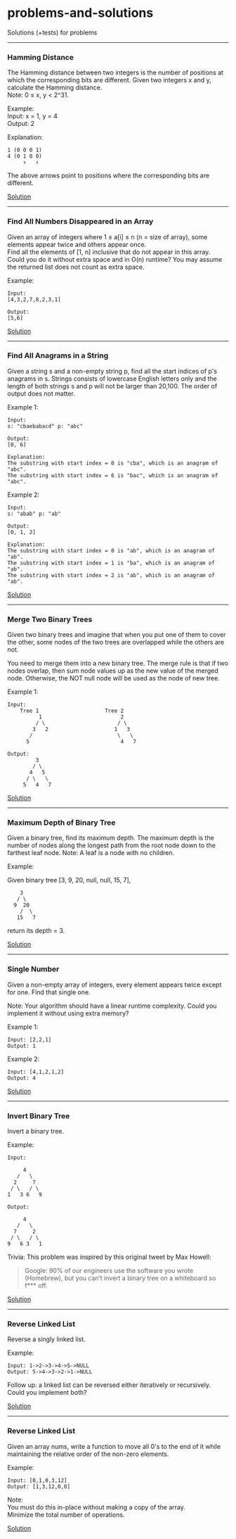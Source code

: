 # problems-and-solutions
Solutions (+tests) for problems

---
### Hamming Distance

The Hamming distance between two integers is the number of positions at which the corresponding bits are different.
Given two integers x and y, calculate the Hamming distance.   
Note: 0 ≤ x, y < 2^31.   

Example:     
Input: x = 1, y = 4   
Output: 2   

Explanation:
```
1 (0 0 0 1)  
4 (0 1 0 0)   
     ↑   ↑   
```
       
The above arrows point to positions where the corresponding bits are different.   

[Solution](HammingDistance/index.js)

---
### Find All Numbers Disappeared in an Array

Given an array of integers where 1 ≤ a[i] ≤ n (n = size of array), some elements appear twice and others appear once.  
Find all the elements of [1, n] inclusive that do not appear in this array.  
Could you do it without extra space and in O(n) runtime? You may assume the returned list does not count as extra space.  

Example:   
```
Input:
[4,3,2,7,8,2,3,1]

Output:
[5,6]
```
[Solution](FindAllNumbersDisappearedInAnArray/index.js)

---
### Find All Anagrams in a String

Given a string s and a non-empty string p, find all the start indices of p's anagrams in s.
Strings consists of lowercase English letters only and the length of both strings s and p will not be larger than 20,100.
The order of output does not matter.

Example 1:
```
Input:
s: "cbaebabacd" p: "abc"

Output:
[0, 6]

Explanation:
The substring with start index = 0 is "cba", which is an anagram of "abc".
The substring with start index = 6 is "bac", which is an anagram of "abc".
```
Example 2:
```
Input:
s: "abab" p: "ab"

Output:
[0, 1, 2]

Explanation:
The substring with start index = 0 is "ab", which is an anagram of "ab".
The substring with start index = 1 is "ba", which is an anagram of "ab".
The substring with start index = 2 is "ab", which is an anagram of "ab".
```
[Solution](FindAllAnagramsInAString/index.js)

---
### Merge Two Binary Trees

Given two binary trees and imagine that when you put one of them to cover the other, some nodes of the two trees are overlapped while the others are not.

You need to merge them into a new binary tree. The merge rule is that if two nodes overlap, then sum node values up as the new value of the merged node. Otherwise, the NOT null node will be used as the node of new tree.

Example 1:
```
Input: 
	Tree 1                     Tree 2                  
          1                         2                             
         / \                       / \                            
        3   2                     1   3                        
       /                           \   \                      
      5                             4   7           
      
Output:
	     3
	    / \
	   4   5
	  / \   \ 
	 5   4   7
```
[Solution](MergeTwoBinaryTrees/index.js)

---
### Maximum Depth of Binary Tree

Given a binary tree, find its maximum depth. The maximum depth is the number of nodes along the longest path from the root node down to the farthest leaf node. Note: A leaf is a node with no children.

Example:

Given binary tree [3, 9, 20, null, null, 15, 7],
```
    3
   / \
  9  20
    /  \
   15   7
```
return its depth = 3.

[Solution](MaximumDepthOfBinaryTree/index.js)

---
### Single Number

Given a non-empty array of integers, every element appears twice except for one. Find that single one.

Note: Your algorithm should have a linear runtime complexity. Could you implement it without using extra memory?

Example 1:
```
Input: [2,2,1]
Output: 1
```
Example 2:
```
Input: [4,1,2,1,2]
Output: 4
```
[Solution](SingleNumber/index.js)

---
### Invert Binary Tree

Invert a binary tree.

Example:
```
Input:

     4
   /   \
  2     7
 / \   / \
1   3 6   9

Output:

     4
   /   \
  7     2
 / \   / \
9   6 3   1
```
Trivia:
This problem was inspired by this original tweet by Max Howell:
> Google: 90% of our engineers use the software you wrote (Homebrew), but you can’t invert a binary tree on a whiteboard so f*** off.

[Solution](InvertBinaryTree/index.js)

---
### Reverse Linked List

Reverse a singly linked list.

Example:
```
Input: 1->2->3->4->5->NULL
Output: 5->4->3->2->1->NULL
```
Follow up: a linked list can be reversed either iteratively or recursively. Could you implement both?

[Solution](ReverseLinkedList/index.js)

---
### Reverse Linked List

Given an array nums, write a function to move all 0's to the end of it while maintaining the relative order of the non-zero elements.

Example:
```
Input: [0,1,0,3,12]
Output: [1,3,12,0,0]
```
Note:   
You must do this in-place without making a copy of the array.   
Minimize the total number of operations.

[Solution](MoveZeroes/index.js)
